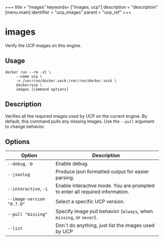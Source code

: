 +++
title = "images"
keywords= ["images, ucp"]
description = "description"
[menu.main]
identifier = "ucp_images"
parent = "ucp_ref"
+++

# images

Verify the UCP images on this engine.

## Usage

```
docker run --rm -it \
     --name ucp \
     -v /var/run/docker.sock:/var/run/docker.sock \
     docker/ucp \
     images [command options]
```

## Description

Verifies all the required images used by UCP on the current engine. By default,
this command pulls any missing images. Use the `--pull` argument to change
behavior.

## Options

| Option                    | Description                                                                      |
|---------------------------|----------------------------------------------------------------------------------|
| `--debug`, `-D`           | Enable debug.                                                                    |
| `--jsonlog`               | Produce json formatted output for easier parsing.                                |
| `--interactive`, `-i`     | Enable interactive mode. You are prompted to enter all required information. |
| `--image-version "0.7.0"` | Select a specific UCP version.                                                   |
| `--pull "missing"`        | Specify image pull behavior (`always`, when `missing`, or `never`).              |
| `--list`                  | Don`t do anything, just list the images used by UCP                              |
